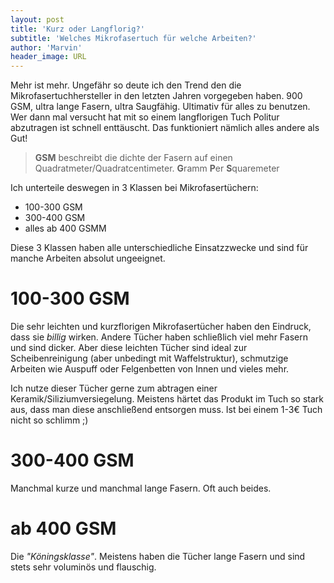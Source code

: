 ```yaml
---
layout: post
title: 'Kurz oder Langflorig?'
subtitle: 'Welches Mikrofasertuch für welche Arbeiten?'
author: 'Marvin'
header_image: URL
---
```


Mehr ist mehr. Ungefähr so deute ich den Trend den die Mikrofasertuchhersteller in den letzten Jahren vorgegeben haben. 900 GSM, ultra lange Fasern, ultra Saugfähig. Ultimativ für alles zu benutzen. Wer dann mal versucht hat mit so einem langflorigen Tuch Politur abzutragen ist schnell enttäuscht. Das funktioniert nämlich alles andere als Gut!

> **GSM** beschreibt die dichte der Fasern auf einen Quadratmeter/Quadratcentimeter. **G**ramm **P**er **S**quaremeter

Ich unterteile deswegen in 3 Klassen bei Mikrofasertüchern:

* 100-300 GSM
* 300-400 GSM
* alles ab 400 GSMM

Diese 3 Klassen haben alle unterschiedliche Einsatzzwecke und sind für manche Arbeiten absolut ungeeignet.

# 100-300 GSM

Die sehr leichten und kurzflorigen Mikrofasertücher haben den Eindruck, dass sie *billig* wirken. Andere Tücher haben schließlich viel mehr Fasern und sind dicker. Aber diese leichten Tücher sind ideal zur Scheibenreinigung (aber unbedingt mit Waffelstruktur), schmutzige Arbeiten wie Auspuff oder Felgenbetten von Innen und vieles mehr.

Ich nutze dieser Tücher gerne zum abtragen einer Keramik/Siliziumversiegelung. Meistens härtet das Produkt im Tuch so stark aus, dass man diese anschließend entsorgen muss. Ist bei einem 1-3€ Tuch nicht so schlimm ;)

# 300-400 GSM

Manchmal kurze und manchmal lange Fasern. Oft auch beides.

# ab 400 GSM
Die *"Köningsklasse"*. Meistens haben die Tücher lange Fasern und sind stets sehr voluminös und flauschig.
